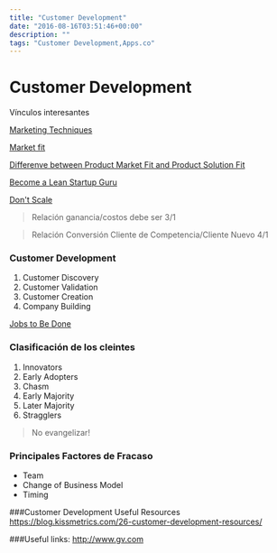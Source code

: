 ```yaml
---
title: "Customer Development"
date: "2016-08-16T03:51:46+00:00"
description: ""
tags: "Customer Development,Apps.co"
---
```

# Customer Development

Vínculos interesantes

[Marketing Techniques](https://blog.kissmetrics.com/marketing-techniques-that-cost-time-not-money/)

[Market fit](https://en.wikipedia.org/wiki/Product/market_fit)

[Differenve between Product Market Fit and Product Solution Fit](https://www.quora.com/Whats-the-difference-between-product-market-fit-and-problem-solution-fit-And-how-are-they-initially-measured)

[Become a Lean Startup Guru](http://startitup.co/guides/294/becoming-a-lean-startup-guru)

[Don't Scale](http://paulgraham.com/ds.html)


>Relación ganancia/costos debe ser 3/1

>Relación Conversión Cliente de Competencia/Cliente Nuevo 4/1


### Customer Development
1. Customer Discovery
1. Customer Validation
1. Customer Creation
1. Company Building

[Jobs to Be Done](http://jobstobedone.org)

### Clasificación de los cleintes
1. Innovators
1. Early Adopters
1. Chasm
1. Early Majority
1. Later Majority
1. Stragglers

> No evangelizar! 

### Principales Factores de Fracaso
- Team
- Change of Business Model
- Timing



###Customer  Development Useful Resources
https://blog.kissmetrics.com/26-customer-development-resources/

###Useful links:
http://www.gv.com


